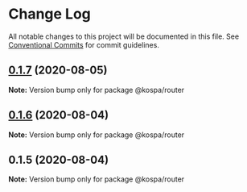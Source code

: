 # Change Log

All notable changes to this project will be documented in this file.
See [Conventional Commits](https://conventionalcommits.org) for commit guidelines.

## [0.1.7](https://github.com/spatools/kospa/compare/@kospa/router@0.1.6...@kospa/router@0.1.7) (2020-08-05)

**Note:** Version bump only for package @kospa/router





## [0.1.6](https://github.com/spatools/kospa/compare/@kospa/router@0.1.5...@kospa/router@0.1.6) (2020-08-04)

**Note:** Version bump only for package @kospa/router





## 0.1.5 (2020-08-04)

**Note:** Version bump only for package @kospa/router
